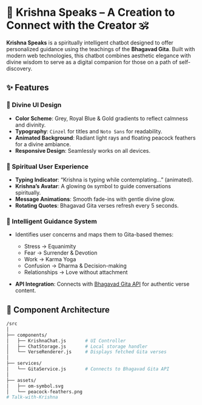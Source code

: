 # 🌿 Krishna Speaks – A Creation to Connect with the Creator 🕉️

**Krishna Speaks** is a spiritually intelligent chatbot designed to offer personalized guidance using the teachings of the **Bhagavad Gita**. Built with modern web technologies, this chatbot combines aesthetic elegance with divine wisdom to serve as a digital companion for those on a path of self-discovery.

## ✨ Features

### 🌸 Divine UI Design
- **Color Scheme**: Grey, Royal Blue & Gold gradients to reflect calmness and divinity.
- **Typography**: `Cinzel` for titles and `Noto Sans` for readability.
- **Animated Background**: Radiant light rays and floating peacock feathers for a divine ambiance.
- **Responsive Design**: Seamlessly works on all devices.

### 🧘 Spiritual User Experience
- **Typing Indicator**: “Krishna is typing while contemplating...” (animated).
- **Krishna’s Avatar**: A glowing `Om` symbol to guide conversations spiritually.
- **Message Animations**: Smooth fade-ins with gentle divine glow.
- **Rotating Quotes**: Bhagavad Gita verses refresh every 5 seconds.

### 🔮 Intelligent Guidance System
- Identifies user concerns and maps them to Gita-based themes:
  - Stress → Equanimity
  - Fear → Surrender & Devotion
  - Work → Karma Yoga
  - Confusion → Dharma & Decision-making
  - Relationships → Love without attachment

- **API Integration**: Connects with [Bhagavad Gita API](https://bhagavadgitaapi.in/) for authentic verse content.

## 🧩 Component Architecture

```bash
/src
│
├── components/
│   ├── KrishnaChat.js       # UI Controller
│   ├── ChatStorage.js       # Local storage handler
│   └── VerseRenderer.js     # Displays fetched Gita verses
│
├── services/
│   └── GitaService.js       # Connects to Bhagavad Gita API
│
├── assets/
│   ├── om-symbol.svg
│   └── peacock-feathers.png
# Talk-with-Krishna
